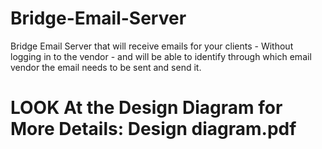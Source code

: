 # Bridge-Email-Server
Bridge Email Server that will receive emails for your clients - Without logging in to the vendor - and will be able to
identify through which email vendor the email needs to be sent and send it.

# LOOK At the Design Diagram for More Details: Design diagram.pdf

